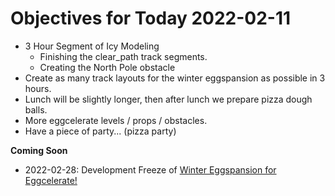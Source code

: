 # Objectives for Today 2022-02-11

- 3 Hour Segment of Icy Modeling
  - Finishing the clear_path track segments.
  - Creating the North Pole obstacle
- Create as many track layouts for the winter eggspansion as possible in 3 hours.
- Lunch will be slightly longer, then after lunch we prepare pizza dough balls.
- More eggcelerate levels / props / obstacles.
- Have a piece of party... (pizza party)

**Coming Soon**

- 2022-02-28: Development Freeze of [Winter Eggspansion for Eggcelerate!](https://store.steampowered.com/app/1902100/Winter_Eggspansion_for_Eggcelerate/)
